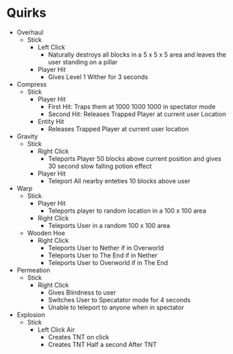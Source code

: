 # Quirks
* Overhaul
    * Stick
        * Left Click
            * Naturally destroys all blocks in a 5 x 5 x 5 area and leaves the user standing on a pillar 
        * Player Hit
            * Gives Level 1 Wither for 3 seconds
* Compress
    * Stick
        * Player Hit
            * First Hit: Traps them at 1000 1000 1000 in spectator mode
            * Second Hit: Releases Trapped Player at current user Location
        * Entity Hit
            * Releases Trapped Player at current user location
* Gravity
    * Stick
        * Right Click
            * Teleports Player 50 blocks above current position and gives 30 second slow falling potion effect
        * Player Hit
            * Teleport All nearby enteties 10 blocks above user
* Warp
    * Stick
        * Player Hit
            * Teleports player to random location in a 100 x 100 area
        * Right Click
            * Teleports User in a random 100 x 100 area
    * Wooden Hoe
        * Right Click
            * Teleports User to Nether if in Overworld
            * Teleports User to The End if in Nether
            * Teleports User to Overworld if in The End
* Permeation
    * Stick
        * Right Click
            * Gives Blindness to user
            * Switches User to Specatator mode for 4 seconds
            * Unable to teleport to anyone when in spectator
* Explosion
    * Stick
        * Left Click Air
            * Creates TNT on click
            * Creates TNT Half a second After TNT
